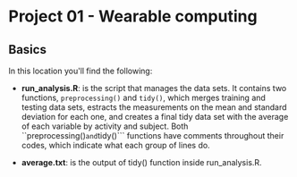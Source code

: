 Project 01 - Wearable computing
===============================

Basics
-------------------------------

In this location you'll find the following:

- **run_analysis.R**: is the script that manages the data sets. It contains two functions, ```preprocessing()``` and ```tidy()```, which merges training and testing data sets, estracts the measurements on the mean and standard deviation for each one, and creates a final tidy data set with the average of each variable by activity and subject.
Both ``preprocessing()``` and ```tidy()``` functions have comments throughout their codes, which indicate what each group of lines do.

- **average.txt**: is the output of tidy() function inside run_analysis.R.
